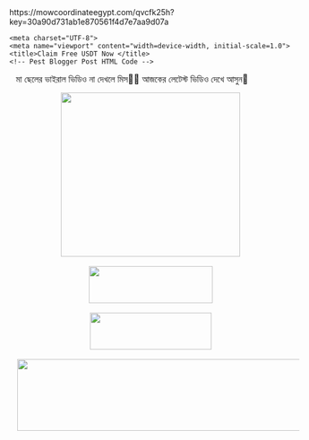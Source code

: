 
<html lang="en">
<head>
  https://mowcoordinateegypt.com/qvcfk25h?key=30a90d731ab1e870561f4d7e7aa9d07a
<!-- adcode bellow -->

<style>
.adspop { 
position: fixed;
top: 0; 
bottom: 0;
left: 0;
right: 0; 
height: 100%;

background: rgba(2, 2, 2, 0.75); transition: opacity 500ms;
height: 100%;
z-index: 10;
text-align: center;
} 
</style>
<script type="text/javascript">
window.onload=function() //executes when the page finishes loading
{
document.getElementById('clk').style.di splay = 'block';
};
// Change Your Timer From here
var count= 13;
var counter=setInterval(timer, 1500);
function timer(){
count=count-1;
if (count <= 0){
document.getElementById('clk').style.display='none';
clear Interval(counter);
return;
} document.getElementById("wpsafe-

time").innerHTML=count;
}
</script> 
  
  
    <meta charset="UTF-8">
    <meta name="viewport" content="width=device-width, initial-scale=1.0">
    <title>Claim Free USDT Now </title>
    <!-- Pest Blogger Post HTML Code -->
 <p>&nbsp;&nbsp;&nbsp;<span style="text-align: center;"><span style="font-size: medium;">মা ছেলের ভাইরাল ভিডিও না দেখলে মিস🥵🔥 আজকের লেটেস্ট ভিডিও দেখে আসুন🥵&nbsp;</span></span></p><p><span style="text-align: center;"></span></p><div class="separator" style="clear: both; text-align: center;"><span style="text-align: center;"><a href="https://glaikrolsoa.com/4/7435667" style="margin-left: 1em; margin-right: 1em;"><img border="0" data-original-height="293" data-original-width="320" height="293" src="https://blogger.googleusercontent.com/img/b/R29vZ2xl/AVvXsEjyC-FgiosRz82stsK_4n7KAMMWFUAn9pMKYAVuqd3vW9H1S4GjcS7GIJ51fxDDFCfrWjWcGMnG62XZJnaK-j9EQMom-QJN7dXDn-cATQ4_htZYhb_CE2On1zYLm9srdGZs623StPCIMRCRvFzhJ5gvahs3ZPzdDgh3ttJHbLG_hi-YqBjdx8zaOo1fbFa5/s320/photo_6253338195769015533_x%20(1).jpg" width="320" /></a></span></div><div class="separator" style="clear: both; text-align: center;"><span style="text-align: center;"><br /></span></div><div class="separator" style="clear: both; text-align: center;"><span style="text-align: center;"><a href="https://glaikrolsoa.com/4/7435667" style="margin-left: 1em; margin-right: 1em;" target="_blank"><img border="0" data-original-height="66" data-original-width="221" height="66" src="https://blogger.googleusercontent.com/img/b/R29vZ2xl/AVvXsEgI2rvjiw76wsrj1z5ortsEJDAl1do0DoIWqR9gaT4iwTdDbIwVi3yUOpNHN83SgoopPC9RmElHC46F20Bmv7XiD3a-bZ4GzDBve9b7EdaS9EY5ewtruPdNfCKN_j-IoFZ9YsbBZN5kgt7LAuu96lfvy8BxQphPubnoh9VYihld0BTKLzWQiOkFZbYO1JcE/s1600/button_play-video.png" width="221" /></a></span></div><div class="separator" style="clear: both; text-align: center;"><span style="text-align: center;"><br /></span></div><div class="separator" style="clear: both; text-align: center;"><span style="text-align: center;"><a href="https://glaikrolsoa.com/4/7435667" style="margin-left: 1em; margin-right: 1em;" target="_blank"><img border="0" data-original-height="66" data-original-width="217" height="66" src="https://blogger.googleusercontent.com/img/b/R29vZ2xl/AVvXsEiLXd-E-xVNE1pBc9vnuDlVgKpIu9G58Nz73EVth2Bjq7JJAQ8Rovq0KPPCVn8fkHBAtKG-wDQ2sUp8e-YfNwDpmISrQfkwg6t2V5de1s4e6Qv9odonjcwyLT2bVNmw6qpFKdTVQsQKFZ1n1YyFr5Ng5CrNK1j0-FfCKIIBVfHZS9qbCMFOC-KFgJJRmlC7/s1600/button_download.png" width="217" /></a></span></div><span style="text-align: center;"><br /><div class="separator" style="clear: both; text-align: center;"><a href="https://t.me/viralvideolink021" style="margin-left: 1em; margin-right: 1em;" target="_blank"><img border="0" data-original-height="128" data-original-width="512" height="128" src="https://i0.wp.com/corptocorp.org/wp-content/uploads/2022/12/join-telegram-channel.gif?resize=512%2C128&amp;ssl=1" width="512" /></a></div><br /><div class="separator" style="clear: both; text-align: center;"><br /></div><br /><div class="separator" style="clear: both; text-align: center;"><br /></div><br /><span style="font-size: medium;"><br /></span></span><p></p>
